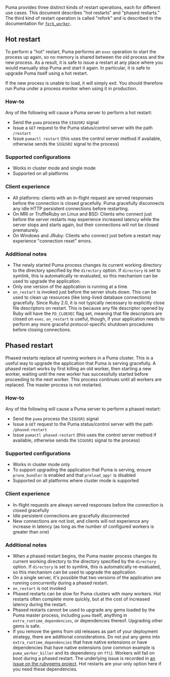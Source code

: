 Puma provides three distinct kinds of restart operations, each for different use cases. This document describes "hot restarts" and "phased restarts." The third kind of restart operation is called "refork" and is described in the documentation for [`fork_worker`](fork_worker.md).

## Hot restart

To perform a "hot" restart, Puma performs an `exec` operation to start the process up again, so no memory is shared between the old process and the new process. As a result, it is safe to issue a restart at any place where you would manually stop Puma and start it again. In particular, it is safe to upgrade Puma itself using a hot restart.

If the new process is unable to load, it will simply exit. You should therefore run Puma under a process monitor when using it in production.

### How-to

Any of the following will cause a Puma server to perform a hot restart:

- Send the `puma` process the `SIGUSR2` signal
- Issue a `GET` request to the Puma status/control server with the path `/restart`
- Issue `pumactl restart` (this uses the control server method if available, otherwise sends the `SIGUSR2` signal to the process)

### Supported configurations

- Works in cluster mode and single mode
- Supported on all platforms

### Client experience

- All platforms: clients with an in-flight request are served responses before the connection is closed gracefully. Puma gracefully disconnects any idle HTTP persistent connections before restarting.
- On MRI or TruffleRuby on Linux and BSD: Clients who connect just before the server restarts may experience increased latency while the server stops and starts again, but their connections will not be closed prematurely.
- On Windows and JRuby: Clients who connect just before a restart may experience "connection reset" errors.

### Additional notes

- The newly started Puma process changes its current working directory to the directory specified by the `directory` option. If `directory` is set to symlink, this is automatically re-evaluated, so this mechanism can be used to upgrade the application.
- Only one version of the application is running at a time.
- `on_restart` is invoked just before the server shuts down. This can be used to clean up resources (like long-lived database connections) gracefully. Since Ruby 2.0, it is not typically necessary to explicitly close file descriptors on restart. This is because any file descriptor opened by Ruby will have the `FD_CLOEXEC` flag set, meaning that file descriptors are closed on `exec`. `on_restart` is useful, though, if your application needs to perform any more graceful protocol-specific shutdown procedures before closing connections.

## Phased restart

Phased restarts replace all running workers in a Puma cluster. This is a useful way to upgrade the application that Puma is serving gracefully. A phased restart works by first killing an old worker, then starting a new worker, waiting until the new worker has successfully started before proceeding to the next worker. This process continues until all workers are replaced. The master process is not restarted.

### How-to

Any of the following will cause a Puma server to perform a phased restart:

- Send the `puma` process the `SIGUSR1` signal
- Issue a `GET` request to the Puma status/control server with the path `/phased-restart`
- Issue `pumactl phased-restart` (this uses the control server method if available, otherwise sends the `SIGUSR1` signal to the process)

### Supported configurations

- Works in cluster mode only
- To support upgrading the application that Puma is serving, ensure `prune_bundler` is enabled and that `preload_app!` is disabled
- Supported on all platforms where cluster mode is supported

### Client experience

- In-flight requests are always served responses before the connection is closed gracefully
- Idle persistent connections are gracefully disconnected
- New connections are not lost, and clients will not experience any increase in latency (as long as the number of configured workers is greater than one)

### Additional notes

- When a phased restart begins, the Puma master process changes its current working directory to the directory specified by the `directory` option. If `directory` is set to symlink, this is automatically re-evaluated, so this mechanism can be used to upgrade the application.
- On a single server, it's possible that two versions of the application are running concurrently during a phased restart.
- `on_restart` is not invoked
- Phased restarts can be slow for Puma clusters with many workers. Hot restarts often complete more quickly, but at the cost of increased latency during the restart.
- Phased restarts cannot be used to upgrade any gems loaded by the Puma master process, including `puma` itself, anything in `extra_runtime_dependencies`, or dependencies thereof. Upgrading other gems is safe.
- If you remove the gems from old releases as part of your deployment strategy, there are additional considerations. Do not put any gems into `extra_runtime_dependencies` that have native extensions or have dependencies that have native extensions (one common example is `puma_worker_killer` and its dependency on `ffi`). Workers will fail on boot during a phased restart. The underlying issue is recorded in [an issue on the rubygems project](https://github.com/rubygems/rubygems/issues/4004). Hot restarts are your only option here if you need these dependencies.
